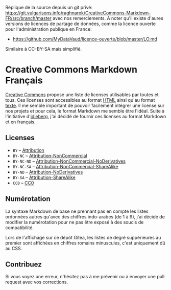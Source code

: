 Réplique de la source depuis un git privé: https://git.vulgarisons.info/raghnarok/CreativeCommons-Markdown-FR/src/branch/master avec nos remerciements.
A noter qu'il existe d'aures versions de licences de partage de données, comme la licence ouverte pour l'administration publique en France:
* https://github.com/MyDataVaud/licence-ouverte/blob/master/LO.md

Similaire à CC-BY-SA mais simplifié.

# Creative Commons Markdown Français

[Creative Commons](https://creativecommons.org) propose une liste de licenses
utilisables par toutes et tous.
Ces licenses sont accessibles au format [HTML](https://creativecommons.org/licenses/)
ainsi qu'au format [texte](https://creativecommons.org/2014/01/07/plaintext-versions-of-creative-commons-4-0-licenses/).
Il me semble important de pouvoir facilement intégrer une license
sur nos projets et pour cela, le format Markdown me semble être l'idéal.
Suite à l'initiative d'[idleberg](https://github.com/idleberg/Creative-Commons-Markdown),
j'ai décidé de fournir ces licenses au format Markdown et en français.


## Licenses

* `BY` – [Attribution](https://git.vulgarisons.info/raghnarok/CreativeCommons-Markdown-FR/src/branch/master/4.0/by.md)
* `BY-NC` – [Attribution-NonCommercial](https://git.vulgarisons.info/raghnarok/CreativeCommons-Markdown-FR/src/branch/master/4.0/by-nc.md)
* `BY-NC-ND` – [Attribution-NonCommercial-NoDerivatives](https://git.vulgarisons.info/raghnarok/CreativeCommons-Markdown-FR/src/branch/master/4.0/by-nc-nd.md)
* `BY-NC-SA` – [Attribution-NonCommercial-ShareAlike](https://git.vulgarisons.info/raghnarok/CreativeCommons-Markdown-FR/src/branch/master/4.0/by-nc-sa.md)
* `BY-ND` – [Attribution-NoDerivatives](https://git.vulgarisons.info/raghnarok/CreativeCommons-Markdown-FR/src/branch/master/4.0/by-nd.md)
* `BY-SA` – [Attribution-ShareAlike](https://git.vulgarisons.info/raghnarok/CreativeCommons-Markdown-FR/src/branch/master/4.0/by-sa.md)
* `CC0` – [CC0](https://git.vulgarisons.info/raghnarok/CreativeCommons-Markdown-FR/src/branch/master/4.0/zero.md)

## Numérotation

La syntaxe Markdown de base ne prennant pas en compte les listes
ordonnées autres qu'avec des chiffres indo-arabes (de 1 à 9),
j'ai décidé de modifier la numérotation pour ne pas être exposé
à des soucis de compatibilité.

Lors de l'affichage sur ce dépôt Gitea,
les listes de degré suppérieures au premier sont affichées en chiffres
romains minuscules, c'est uniquement dû au CSS.

## Contribuez

Si vous voyez une erreur, n'hésitez pas à me prévenir ou à envoyer une pull request avec vos corrections.


